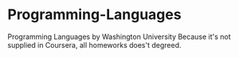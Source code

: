 # Programming-Languages
Programming Languages by Washington University
Because it's not supplied in Coursera, all homeworks does't degreed.
